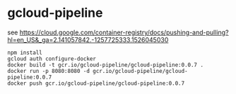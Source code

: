 # gcloud-pipeline

see https://cloud.google.com/container-registry/docs/pushing-and-pulling?hl=en_US&_ga=2.141057842.-1257725333.1526045030

```
npm install 
gcloud auth configure-docker
docker build -t gcr.io/gcloud-pipeline/gcloud-pipeline:0.0.7 .   
docker run -p 8080:8080 -d gcr.io/gcloud-pipeline/gcloud-pipeline:0.0.7
docker push gcr.io/gcloud-pipeline/gcloud-pipeline:0.0.7